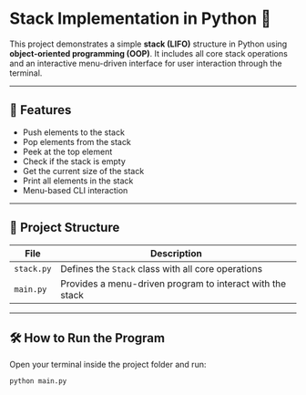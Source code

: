 # Stack Implementation in Python 🐍

This project demonstrates a simple **stack (LIFO)** structure in Python using **object-oriented programming (OOP)**. It includes all core stack operations and an interactive menu-driven interface for user interaction through the terminal.

---

## 🚀 Features

- Push elements to the stack
- Pop elements from the stack
- Peek at the top element
- Check if the stack is empty
- Get the current size of the stack
- Print all elements in the stack
- Menu-based CLI interaction

---

## 📁 Project Structure

| File           | Description                          |
|----------------|--------------------------------------|
| `stack.py`     | Defines the `Stack` class with all core operations |
| `main.py`      | Provides a menu-driven program to interact with the stack |

---

## 🛠️ How to Run the Program

Open your terminal inside the project folder and run:

```bash
python main.py
